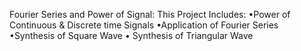 Fourier Series and Power of Signal: 
This Project Includes: 
  •Power of Continuous & Discrete time Signals
  •Application of Fourier Series
  •Synthesis of Square Wave
  • Synthesis of Triangular Wave
  
